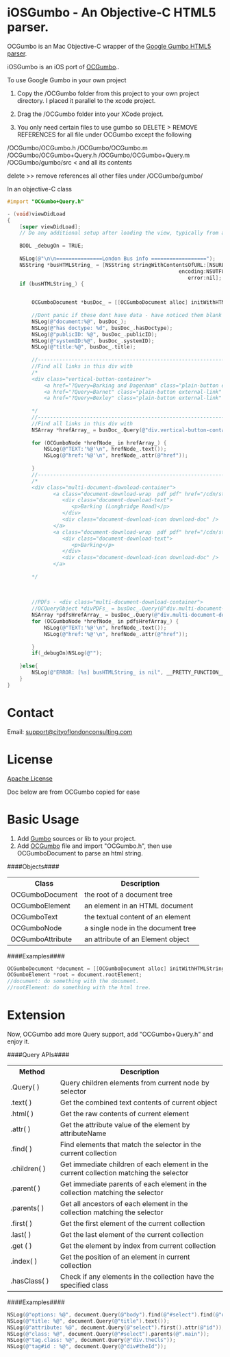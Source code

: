 iOSGumbo - An Objective-C HTML5 parser.
=====================================
OCGumbo is an Mac Objective-C wrapper of the [Google Gumbo HTML5 parser](https://github.com/google/gumbo-parser).

iOSGumbo is an iOS port of [OCGumbo](https://github.com/tracy-e/OCGumbo)..


To use Google Gumbo in your own project

 1. Copy the <PROJROOT>/OCGumbo folder from this project to your own project directory.
 I placed it parallel to the xcode project.
 2. Drag the <PROJROOT>/OCGumbo folder into your XCode project.
 
 2. You only need certain files to use gumbo so DELETE > REMOVE REFERENCES for all file under OCGumbo except the following
 
 /OCGumbo/OCGumbo.h
 /OCGumbo/OCGumbo.m
 /OCGumbo/OCGumbo+Query.h
 /OCGumbo/OCGumbo+Query.m
 /OCGumbo/gumbo/src     < and all its contents
 
 delete >> remove references all other files under /OCGumbo/gumbo/
  
In an objective-C class
```objective-c
#import "OCGumbo+Query.h"
```


```objective-c
- (void)viewDidLoad
{
    [super viewDidLoad];
	// Do any additional setup after loading the view, typically from a nib.
	
    BOOL _debugOn = TRUE;
    
    NSLog(@"\n\n===============London Bus info ==================");
    NSString *busHTMLString_ = [NSString stringWithContentsOfURL:[NSURL URLWithString:@"http://www.tfl.gov.uk/maps_/bus-route-maps?Query=Barking%20and%20Dagenham"]
                                                        encoding:NSUTF8StringEncoding
                                                           error:nil];
    if (busHTMLString_) {


        OCGumboDocument *busDoc_ = [[OCGumboDocument alloc] initWithHTMLString:busHTMLString_];
        
        //Dont panic if these dont have data - have noticed them blank sometimes
        NSLog(@"document:%@", busDoc_);
        NSLog(@"has doctype: %d", busDoc_.hasDoctype);
        NSLog(@"publicID: %@", busDoc_.publicID);
        NSLog(@"systemID:%@", busDoc_.systemID);
        NSLog(@"title:%@", busDoc_.title);
        
        //-----------------------------------------------------------------------------------
        //Find all links in this div with 
    	/*
		<div class="vertical-button-container">
			<a href="?Query=Barking and Dagenham" class="plain-button external-link" target="_parent">Barking and Dagenham</a>
			<a href="?Query=Barnet" class="plain-button external-link" target="_parent">Barnet</a>
			<a href="?Query=Bexley" class="plain-button external-link" target="_parent">Bexley</a>
	
		*/
        //-----------------------------------------------------------------------------------
		//Find all links in this div with 
        NSArray *hrefArray_ = busDoc_.Query(@"div.vertical-button-container").find(@"a");
        
        for (OCGumboNode *hrefNode_ in hrefArray_) {
            NSLog(@"TEXT:'%@'\n", hrefNode_.text());
            NSLog(@"href:'%@'\n", hrefNode_.attr(@"href"));
            
        }
        //-----------------------------------------------------------------------------------
        /*
        <div class="multi-document-download-container">
			   <a class="document-download-wrap  pdf pdf" href="/cdn/static/cms/documents/bus-route-maps/barking-longbridge-road-261013.pdf" target="_parent">
				  <div class="document-download-text">
					 <p>Barking (Longbridge Road)</p>
				  </div>
				  <div class="document-download-icon download-doc" />
			   </a>
			   <a class="document-download-wrap  pdf pdf" href="/cdn/static/cms/documents/bus-route-maps/barking-310813.pdf" target="_parent">
				  <div class="document-download-text">
					 <p>Barking</p>
				  </div>
				  <div class="document-download-icon download-doc" />
			   </a>
        
        */
        
        
        
        //PDFs - <div class="multi-document-download-container">
        //OCQueryObject *divPDFs_ = busDoc_.Query(@"div.multi-document-download-container");
        NSArray *pdfsHrefArray_ = busDoc_.Query(@"div.multi-document-download-container").find(@"a");
        for (OCGumboNode *hrefNode_ in pdfsHrefArray_) {
            NSLog(@"TEXT:'%@'\n", hrefNode_.text());
            NSLog(@"href:'%@'\n", hrefNode_.attr(@"href"));
            
        }
        if(_debugOn)NSLog(@"");
        
    }else{
        NSLog(@"ERROR: [%s] busHTMLString_ is nil", __PRETTY_FUNCTION__);
    }
}

```

Contact
=======

Email: support@cityoflondonconsulting.com


License
=======

[Apache License](http://www.apache.org/licenses/)






Doc below are from OCGumbo copied for ease

Basic Usage
===========

 1. Add [Gumbo](https://github.com/google/gumbo-parser/tree/master/src) sources or lib to your project.
 2. Add [OCGumbo](https://github.com/tracy-e/OCGumbo/tree/master/OCGumbo) file and import "OCGumbo.h", then use OCGumboDocument to parse an html string.

####Objects####

<table>
<tr><th>Class</th><th>Description</th></tr>
<tr><td>OCGumboDocument</td><td>the root of a document tree</td></tr>
<tr><td>OCGumboElement</td><td>an element in an HTML document</td></tr>
<tr><td>OCGumboText</td><td>the textual content of an element</td></tr>
<tr><td>OCGumboNode	</td><td>a single node in the document tree</td></tr>
<tr><td>OCGumboAttribute</td><td>an attribute of an Element object</td></tr>
</table>

####Examples####

```objective-c
OCGumboDocument *document = [[OCGumboDocument alloc] initWithHTMLString:htmlString];
OCGumboElement *root = document.rootElement;
//document: do something with the document.
//rootElement: do something with the html tree.
```

Extension
========

Now, OCGumbo add more Query support, add "OCGumbo+Query.h" and enjoy it.

####Query APIs####

<table>
<tr><th width="100">Method</th><th>Description</th></tr>
<tr><td>.Query( )</td><td>Query children elements from current node by selector</td></tr>
<tr><td>.text( )</td><td>Get the combined text contents of current object</td></tr>
<tr><td>.html( )</td><td>Get the raw contents of current element</td></tr>
<tr><td>.attr( )</td><td>Get the attribute value of the element by attributeName</td></tr>
<tr><td>.find( )</td><td>Find elements that match the selector in the current collection</td></tr>
<tr><td>.children( )</td><td>Get immediate children of each element in the current collection matching the selector</td></tr>
<tr><td>.parent( )</td><td>Get immediate parents of each element in the collection matching the selector</td></tr>
<tr><td>.parents( )</td><td>Get all ancestors of each element in the collection matching the selector</td></tr>
<tr><td>.first( )</td><td>Get the first element of the current collection</td></tr>
<tr><td>.last( )</td><td>Get the last element of the current collection</td></tr>
<tr><td>.get ( )</td><td>Get the element by index from current collection</td></tr>
<tr><td>.index( )</td><td>Get the position of an element in current collection</td></tr>
<tr><td>.hasClass( )</td><td>Check if any elements in the collection have the specified class</td></tr>
</table>

####Examples####

```objective-c
NSLog(@"options: %@", document.Query(@"body").find(@"#select").find(@"option"));
NSLog(@"title: %@", document.Query(@"title").text());
NSLog(@"attribute: %@", document.Query(@"select").first().attr(@"id"));
NSLog(@"class: %@", document.Query(@"#select").parents(@".main"));
NSLog(@"tag.class: %@", document.Query(@"div.theCls"));
NSLog(@"tag#id : %@", document.Query(@"div#theId"));
```

